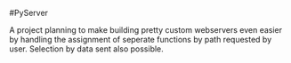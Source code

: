#PyServer

A project planning to make building pretty custom webservers even easier by handling the assignment of seperate functions by path requested by user. Selection by data sent also possible.